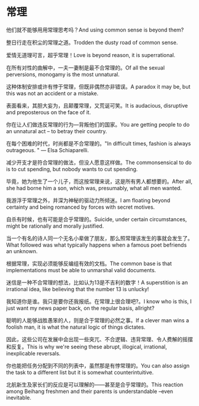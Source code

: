 # 常理

<p><span class="chinese">他们就不能够用用常理思考吗？</span><span class="english">And using common sense is beyond them?</span></p>

<p><span class="chinese">整日行走在积尘的常理之道。</span><span class="english">Trodden the dusty road of common sense.</span></p>

<p><span class="chinese">爱情无道理可言，超乎常理！</span><span class="english">Love is beyond reason, it is superrational.</span></p>

<p><span class="chinese">在所有对性的曲解中，一夫一妻制是最不合常理的。</span><span class="english">Of all the sexual perversions, monogamy is the most unnatural.</span></p>

<p><span class="chinese">这种体制安排或许有悖于常理，但既非偶然亦非错误。</span><span class="english">A paradox it may be, but this was not an accident or a mistake.</span></p>

<p><span class="chinese">表面看来，其胆大妄为，且颠覆常理，又荒诞可笑。</span><span class="english">It is audacious, disruptive and preposterous on the face of it.</span></p>

<p><span class="chinese">你在让人们做违反常理的行为—背叛他们的国家。</span><span class="english">You are getting people to do an unnatural act – to betray their country.</span></p>

<p><span class="chinese">在每个困难的时代，时尚都是不合常理的。</span><span class="english">"In difficult times, fashion is always outrageous. " — Elsa Schiaparelli.</span></p>

<p><span class="chinese">减少开支才是符合常理的做法，但没人愿意这样做。</span><span class="english">The commonsensical to do is to cut spending, but nobody wants to cut spending.</span></p>

<p><span class="chinese">毕竟，她为他生了一个儿子，而这按常理来说，这是所有男人都想要的。</span><span class="english">After all, she had borne him a son, which was, presumably, what all men wanted.</span></p>

<p><span class="chinese">我游浮于常理之外，并深为神秘的驱动力所倾迷。</span><span class="english">I am floating beyond certainty and being romanced by forces with secret motives.</span></p>

<p><span class="chinese">自杀有时候，也有可能是合乎常理的。</span><span class="english">Suicide, under certain circumstances, might be rationally and morally justified.</span></p>

<p><span class="chinese">当一个有名的诗人同一个无名小辈做了朋友，那么照常理该发生的事就会发生了。</span><span class="english">What followed was what typically happens when a famous poet befriends an unknown.</span></p>

<p><span class="chinese">根据常理，实现必须能够反编组有效的文档。</span><span class="english">The common base is that implementations must be able to unmarshal valid documents.</span></p>

<p><span class="chinese">迷信是一种不合常理的想法，比如认为13是不吉利的数字！</span><span class="english">A superstition is an irrational idea, like believing that the number 13 is unlucky!</span></p>

<p><span class="chinese">我知道你是谁。我只是要你还我报纸。在常理上很合理吧?。</span><span class="english">I know who is this, I just want my news paper back, on the regular basis, allright?</span></p>

<p><span class="chinese">聪明的人能够战胜愚笨的人，则是合于常理的必然之事。</span><span class="english">If a clever man wins a foolish man, it is what the natural logic of things dictates.</span></p>

<p><span class="chinese">因此，这些公司在发展中会出现一些突兀、不合逻辑、违背常理、令人费解的摇摆和反复。</span><span class="english">This is why we're seeing these abrupt, illogical, irrational, inexplicable reversals.</span></p>

<p><span class="chinese">你也能把任务分配到不同的列表中，虽然那是有悖常理的。</span><span class="english">You can also assign the task to a different list but it is somewhat counterintuitive.</span></p>

<p><span class="chinese">北航新生及家长们的反应是可以理解的——甚至是合乎常理的。</span><span class="english">This reaction among Beihang freshmen and their parents is understandable –even inevitable.</span></p>

